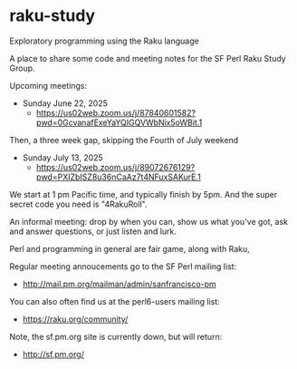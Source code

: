 # raku-study
Exploratory programming using the Raku language

A place to share some code and meeting notes for the SF Perl Raku Study Group.

Upcoming meetings:

*  Sunday June 22, 2025 
    *  https://us02web.zoom.us/j/87840601582?pwd=0GcvanafExeYaYQIGQVWbNix5oWBit.1

Then, a three week gap, skipping the Fourth of July weekend
*  Sunday July 13, 2025
    *  https://us02web.zoom.us/j/89072676129?pwd=PXIZbISZ8u36nCaAz7t4NFuxSAKurE.1

We start at 1 pm Pacific time, and typically finish by 5pm.
And the super secret code you need is "4RakuRoll".

An informal meeting: drop by when you can, show us what you've got,
ask and answer questions, or just listen and lurk.

Perl and programming in general are fair game, along with Raku, 

Regular meeting annoucements go to the SF Perl mailing list:

*  http://mail.pm.org/mailman/admin/sanfrancisco-pm

You can also often find us at the perl6-users mailing list:

*  https://raku.org/community/


Note, the sf.pm.org site is currently down, but will return:

*  http://sf.pm.org/


